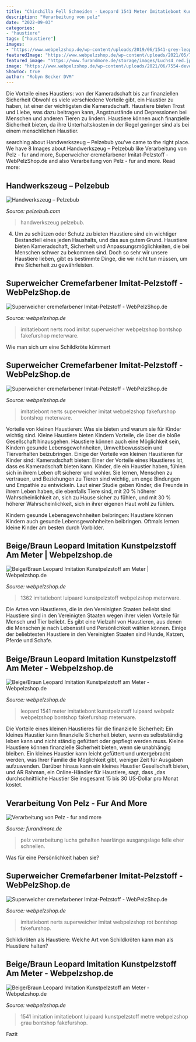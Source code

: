 ```yaml
---
title: "Chinchilla Fell Schneiden - Leopard 1541 Meter Imitatiebont Kunstpelzstoff Luipaard Webpelz Webpelzshop Bontshop Fakefurshop Meterware"
description: "Verarbeitung von pelz"
date: "2022-09-03"
categories:
- "haustiere"
tags: ["haustiere"]
images:
- "https://www.webpelzshop.de/wp-content/uploads/2019/06/1541-grey-leopard-4.jpg"
featuredImage: "https://www.webpelzshop.de/wp-content/uploads/2021/05/7554-warm-red-2.jpg"
featured_image: "https://www.furandmore.de/storage/images/Luchs4_red.jpg?hash=f43ec1c77b18f2dc246fce81e3d191d2045fd535&amp;shop=84557418&amp;width=600"
image: "https://www.webpelzshop.de/wp-content/uploads/2021/06/7554-devon-green-2-1024x683.jpg"
ShowToc: true
author: "Robyn Becker DVM"
---
```



Die Vorteile eines Haustiers: von der Kameradschaft bis zur finanziellen Sicherheit
Obwohl es viele verschiedene Vorteile gibt, ein Haustier zu haben, ist einer der wichtigsten die Kameradschaft. Haustiere bieten Trost und Liebe, was dazu beitragen kann, Angstzustände und Depressionen bei Menschen und anderen Tieren zu lindern. Haustiere können auch finanzielle Sicherheit bieten, da ihre Unterhaltskosten in der Regel geringer sind als bei einem menschlichen Haustier.

	

		
searching about Handwerkszeug – Pelzebub you've came to the right place. We have 8 Images about Handwerkszeug – Pelzebub like Verarbeitung von Pelz - fur and more, Superweicher cremefarbener Imitat-Pelzstoff - WebPelzShop.de and also Verarbeitung von Pelz - fur and more. Read more:
		
    
## Handwerkszeug – Pelzebub

<img loading=lazy src="https://www.pelzebub.com/wp-content/uploads/2019/05/Bildschirmfoto-2019-05-23-um-11.04.01-768x393.png" onerror="this.onerror=null;this.src='https://tse1.mm.bing.net/th?id=OIP.yZGEswdFusQLHGtmAPqX2gHaDy&amp;pid=15.1';" alt="Handwerkszeug – Pelzebub">

_Source: pelzebub.com_

>handwerkszeug pelzebub. 

	

4. Um zu schützen oder Schutz zu bieten
Haustiere sind ein wichtiger Bestandteil eines jeden Haushalts, und das aus gutem Grund. Haustiere bieten Kameradschaft, Sicherheit und Anpassungsmöglichkeiten, die bei Menschen schwer zu bekommen sind. Doch so sehr wir unsere Haustiere lieben, gibt es bestimmte Dinge, die wir nicht tun müssen, um ihre Sicherheit zu gewährleisten.

    
## Superweicher Cremefarbener Imitat-Pelzstoff - WebPelzShop.de

<img loading=lazy src="https://www.webpelzshop.de/wp-content/uploads/2021/05/7554-warm-red-3-500x333.jpg" onerror="this.onerror=null;this.src='https://tse2.mm.bing.net/th?id=OIP.s3VH7m_Ob3CwngToZY-S_QHaE7&amp;pid=15.1';" alt="Superweicher cremefarbener Imitat-Pelzstoff - WebPelzShop.de">

_Source: webpelzshop.de_

>imitatiebont nerts rood imitat superweicher webpelzshop bontshop fakefurshop meterware. 

	

Wie man sich um eine Schildkröte kümmert

    
## Superweicher Cremefarbener Imitat-Pelzstoff - WebPelzShop.de

<img loading=lazy src="https://www.webpelzshop.de/wp-content/uploads/2021/06/7554-devon-green-2-1024x683.jpg" onerror="this.onerror=null;this.src='https://tse2.mm.bing.net/th?id=OIP.MXj0OkN_ZwZrNhQiL8bH5gHaE8&amp;pid=15.1';" alt="Superweicher cremefarbener Imitat-Pelzstoff - WebPelzShop.de">

_Source: webpelzshop.de_

>imitatiebont nerts superweicher imitat webpelzshop fakefurshop bontshop meterware. 

	

Vorteile von kleinen Haustieren: Was sie bieten und warum sie für Kinder wichtig sind.
Kleine Haustiere bieten Kindern Vorteile, die über die bloße Gesellschaft hinausgehen. Haustiere können auch eine Möglichkeit sein, Kindern gesunde Lebensgewohnheiten, Umweltbewusstsein und Tierverhalten beizubringen. Einige der Vorteile von kleinen Haustieren für Kinder sind:
Kameradschaft bieten: Einer der Vorteile eines Haustieres ist, dass es Kameradschaft bieten kann. Kinder, die ein Haustier haben, fühlen sich in ihrem Leben oft sicherer und wohler. Sie lernen, Menschen zu vertrauen, und Beziehungen zu Tieren sind wichtig, um enge Bindungen und Empathie zu entwickeln. Laut einer Studie geben Kinder, die Freunde in ihrem Leben haben, die ebenfalls Tiere sind, mit 20 % höherer Wahrscheinlichkeit an, sich zu Hause sicher zu fühlen, und mit 30 % höherer Wahrscheinlichkeit, sich in ihrer eigenen Haut wohl zu fühlen.

Kindern gesunde Lebensgewohnheiten beibringen: Haustiere können Kindern auch gesunde Lebensgewohnheiten beibringen. Oftmals lernen kleine Kinder am besten durch Vorbilder.

    
## Beige/Braun Leopard Imitation Kunstpelzstoff Am Meter | Webpelzshop.de

<img loading=lazy src="https://www.webpelzshop.de/wp-content/uploads/2019/05/1362-stone-.jpg" onerror="this.onerror=null;this.src='https://tse1.mm.bing.net/th?id=OIP.T46OrUgMDZZ1WUb5jxmyqAHaE8&amp;pid=15.1';" alt="Beige/Braun Leopard Imitation Kunstpelzstoff am Meter | Webpelzshop.de">

_Source: webpelzshop.de_

>1362 imitatiebont luipaard kunstpelzstoff webpelzshop meterware. 

	

Die Arten von Haustieren, die in den Vereinigten Staaten beliebt sind
Haustiere sind in den Vereinigten Staaten wegen ihrer vielen Vorteile für Mensch und Tier beliebt. Es gibt eine Vielzahl von Haustieren, aus denen die Menschen je nach Lebensstil und Persönlichkeit wählen können. Einige der beliebtesten Haustiere in den Vereinigten Staaten sind Hunde, Katzen, Pferde und Schafe.

    
## Beige/Braun Leopard Imitation Kunstpelzstoff Am Meter - Webpelzshop.de

<img loading=lazy src="https://www.webpelzshop.de/wp-content/uploads/2019/06/1541-grey-leopard-4.jpg" onerror="this.onerror=null;this.src='https://tse2.mm.bing.net/th?id=OIP.rPb1LdmGa32bKXq8nIyixAHaE8&amp;pid=15.1';" alt="Beige/Braun Leopard Imitation Kunstpelzstoff am Meter - Webpelzshop.de">

_Source: webpelzshop.de_

>leopard 1541 meter imitatiebont kunstpelzstoff luipaard webpelz webpelzshop bontshop fakefurshop meterware. 

	

Die Vorteile eines kleinen Haustieres für die finanzielle Sicherheit: Ein kleines Haustier kann finanzielle Sicherheit bieten, wenn es selbstständig leben kann und nicht ständig gefüttert oder gepflegt werden muss.
Kleine Haustiere können finanzielle Sicherheit bieten, wenn sie unabhängig bleiben. Ein kleines Haustier kann leicht gefüttert und untergebracht werden, was Ihrer Familie die Möglichkeit gibt, weniger Zeit für Ausgaben aufzuwenden. Darüber hinaus kann ein kleines Haustier Gesellschaft bieten, und AR Rahman, ein Online-Händler für Haustiere, sagt, dass „das durchschnittliche Haustier Sie insgesamt 15 bis 30 US-Dollar pro Monat kostet.

    
## Verarbeitung Von Pelz - Fur And More

<img loading=lazy src="https://www.furandmore.de/storage/images/Luchs4_red.jpg?hash=f43ec1c77b18f2dc246fce81e3d191d2045fd535&amp;shop=84557418&amp;width=600" onerror="this.onerror=null;this.src='https://tse3.mm.bing.net/th?id=OIP.vXUHOr55AFmdz9iWTTY4JgHaE8&amp;pid=15.1';" alt="Verarbeitung von Pelz - fur and more">

_Source: furandmore.de_

>pelz verarbeitung luchs gehalten haarlänge ausgangslage felle eher schnellen. 

	

Was für eine Persönlichkeit haben sie?

    
## Superweicher Cremefarbener Imitat-Pelzstoff - WebPelzShop.de

<img loading=lazy src="https://www.webpelzshop.de/wp-content/uploads/2021/05/7554-warm-red-2.jpg" onerror="this.onerror=null;this.src='https://tse1.mm.bing.net/th?id=OIP.MDFvnxH5kOFDR6YH_3yWTAHaE8&amp;pid=15.1';" alt="Superweicher cremefarbener Imitat-Pelzstoff - WebPelzShop.de">

_Source: webpelzshop.de_

>imitatiebont nerts superweicher imitat webpelzshop rot bontshop fakefurshop. 

	

Schildkröten als Haustiere: Welche Art von Schildkröten kann man als Haustiere halten?

    
## Beige/Braun Leopard Imitation Kunstpelzstoff Am Meter - Webpelzshop.de

<img loading=lazy src="https://www.webpelzshop.de/wp-content/uploads/2019/06/1541-grey-leopard-2.jpg" onerror="this.onerror=null;this.src='https://tse3.mm.bing.net/th?id=OIP.VyvSwKs1fCalQaoif53r9QHaE8&amp;pid=15.1';" alt="Beige/Braun Leopard Imitation Kunstpelzstoff am Meter - Webpelzshop.de">

_Source: webpelzshop.de_

>1541 imitation imitatiebont luipaard kunstpelzstoff metre webpelzshop grau bontshop fakefurshop. 

	

Fazit


